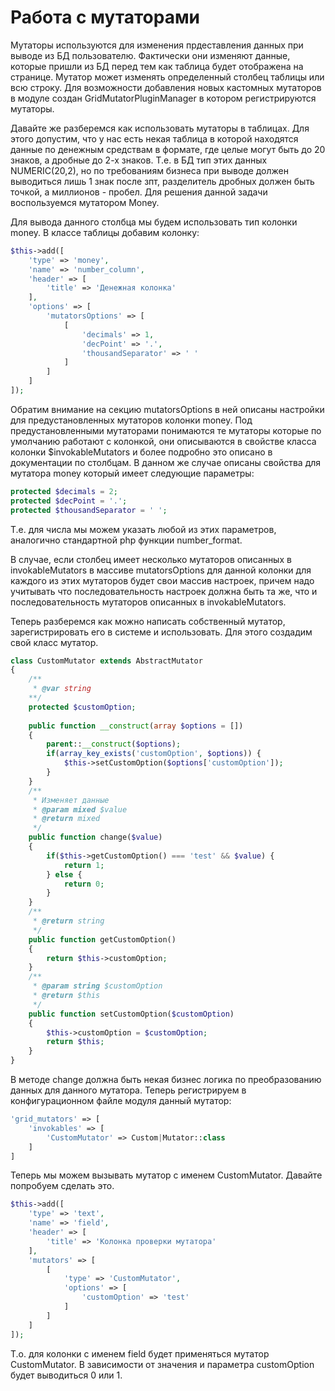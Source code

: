 Работа с мутаторами
======================

Мутаторы используются для изменения прдеставления данных при выводе из БД пользователю. Фактически они изменяют данные, 
которые пришли из БД перед тем как таблица будет отображена на странице. Мутатор может изменять определенный столбец 
таблицы или всю строку. Для возможности добавления новых кастомных мутаторов в модуле создан GridMutatorPluginManager
в котором регистрируются мутаторы. 

Давайте же разберемся как использовать мутаторы в таблицах. Для этого допустим, что
у нас есть некая таблица в которой находятся данные по денежным средствам в формате, где целые могут быть до 20 знаков,
а дробные до 2-х знаков. Т.е. в БД тип этих данных NUMERIC(20,2), но по требованиям бизнеса при выводе должен выводиться
лишь 1 знак после зпт, разделитель дробных должен быть точкой, а миллионов - пробел. Для решения данной задачи воспользуемся
мутатором Money.

Для вывода данного столбца мы будем использовать тип колонки money. В классе таблицы добавим колонку:
```php
$this->add([
    'type' => 'money',
    'name' => 'number_column',
    'header' => [
        'title' => 'Денежная колонка'
    ],
    'options' => [
        'mutatorsOptions' => [
            [
                'decimals' => 1, 
                'decPoint' => '.',
                'thousandSeparator' => ' '
            ]
        ]
    ]
]);
```
Обратим внимание на секцию mutatorsOptions в ней описаны настройки для предустановленных мутаторов колонки money.
Под предустановленными мутаторами понимаются те мутаторы которые по умолчанию работают с колонкой, они описываются в свойстве
класса колонки $invokableMutators и более подробно это описано в документации по столбцам. 
В данном же случае описаны свойства для мутатора money который имеет следующие параметры:
```php
protected $decimals = 2;
protected $decPoint = '.';
protected $thousandSeparator = ' ';
```
Т.е. для числа мы можем указать любой из этих параметров, аналогично стандартной php функции number_format. 

В случае, если столбец имеет несколько мутаторов описанных в invokableMutators в массиве mutatorsOptions для данной колонки 
для каждого из этих мутаторов будет свои массив настроек, причем надо учитывать что последовательность настроек должна быть 
та же, что и последовательность мутаторов описанных в invokableMutators.

Теперь разберемся как можно написать собственный мутатор, зарегистрировать его в системе и использовать.
Для этого создадим свой класс мутатор.
```php
class CustomMutator extends AbstractMutator 
{
    /**
     * @var string
    **/
    protected $customOption;
    
    public function __construct(array $options = [])
    {
        parent::__construct($options);
        if(array_key_exists('customOption', $options)) {
            $this->setCustomOption($options['customOption']);
        }
    }
    /**
     * Изменяет данные
     * @param mixed $value
     * @return mixed
     */
    public function change($value)
    {
        if($this->getCustomOption() === 'test' && $value) {
            return 1;
        } else {
            return 0;
        }
    }
    /**
     * @return string
     */
    public function getCustomOption()
    {
        return $this->customOption;
    }
    /**
     * @param string $customOption
     * @return $this
     */
    public function setCustomOption($customOption)
    {
        $this->customOption = $customOption;
        return $this;
    }
}
```
В методе change должна быть некая бизнес логика по преобразованию данных для данного мутатора.
Теперь регистрируем в конфигурационном файле модуля данный мутатор:
```php
'grid_mutators' => [
    'invokables' => [
        'CustomMutator' => Custom|Mutator::class
    ]
]
```
Теперь мы можем вызывать мутатор с именем CustomMutator. Давайте попробуем сделать это.
```php
$this->add([
    'type' => 'text',
    'name' => 'field',
    'header' => [
        'title' => 'Колонка проверки мутатора'
    ],
    'mutators' => [
        [
            'type' => 'CustomMutator',
            'options' => [
                'customOption' => 'test'
            ]
        ]
    ]
]);
```
Т.о. для колонки с именем field  будет применяться мутатор CustomMutator. В зависимости от значения и параметра customOption 
будет выводиться 0 или 1. 

